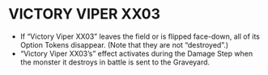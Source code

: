 # VICTORY VIPER XX03

*   If “Victory Viper XX03” leaves the field or is flipped face-down, all of its Option Tokens disappear. (Note that they are not “destroyed”.)
*   “Victory Viper XX03’s” effect activates during the Damage Step when the monster it destroys in battle is sent to the Graveyard.
